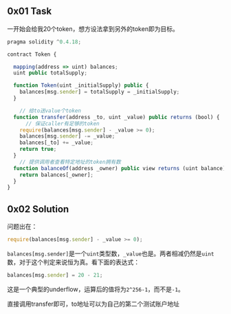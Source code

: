 ## 0x01 Task

一开始会给我20个token，想方设法拿到另外的token即为目标。

```javascript
pragma solidity ^0.4.18;

contract Token {

  mapping(address => uint) balances;
  uint public totalSupply;

  function Token(uint _initialSupply) public {
    balances[msg.sender] = totalSupply = _initialSupply;
  }

    // 给to送value个token
  function transfer(address _to, uint _value) public returns (bool) {
      // 保证caller有足够的token
    require(balances[msg.sender] - _value >= 0);
    balances[msg.sender] -= _value;
    balances[_to] += _value;
    return true;
  }
	// 提供调用者查看特定地址的token拥有数
  function balanceOf(address _owner) public view returns (uint balance) {
    return balances[_owner];
  }
}
```

## 0x02 Solution

问题出在：

```javascript
require(balances[msg.sender] - _value >= 0);
```

`balances[msg.sender]`是一个`uint`类型数，`_value`也是。两者相减仍然是`uint`数，对于这个判定来说恒为真。看下面的表达式：

```javascript
balances[msg.sender] = 20 - 21;
```

这是一个典型的underflow，运算后的值将为`2^256-1`，而不是`-1`。

直接调用transfer即可，to地址可以为自己的第二个测试账户地址

